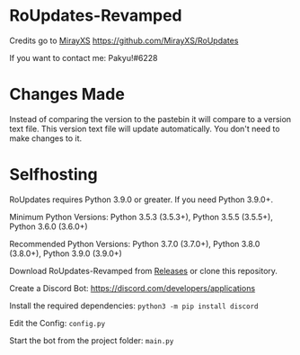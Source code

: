 # RoUpdates-Revamped
Credits go to [MirayXS](https://github.com/MirayXS) https://github.com/MirayXS/RoUpdates

If you want to contact me: Pakyu!#6228

# Changes Made
Instead of comparing the version to the pastebin it will compare to a version text file. This version text file will update automatically. You don't need to make changes to it.

# Selfhosting
RoUpdates requires Python 3.9.0 or greater. If you need Python 3.9.0+.

Minimum Python Versions: Python 3.5.3 (3.5.3+), Python 3.5.5 (3.5.5+), Python 3.6.0 (3.6.0+)

Recommended Python Versions: Python 3.7.0 (3.7.0+), Python 3.8.0 (3.8.0+), Python 3.9.0 (3.9.0+)

Download RoUpdates-Revamped from [Releases](https://github.com/Raumfahrzeug420/RoUpdates-Revamped/releases) or clone this repository.

Create a Discord Bot: https://discord.com/developers/applications

Install the required dependencies: ```python3 -m pip install discord```

Edit the Config: ```config.py```

Start the bot from the project folder: ```main.py```
